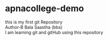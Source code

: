 # apnacollege-demo
this is my first git Repository <br>
Author-B Bala Saastha (bbs)
<br>I am learning git and gitHub using this repository